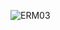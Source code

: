 ![ERM03](http://www.plantuml.com/plantuml/proxy?src=https://raw.githubusercontent.com/G1gg1L3s/ERD/master/files/chart/erm/ERM_0.3.puml)
